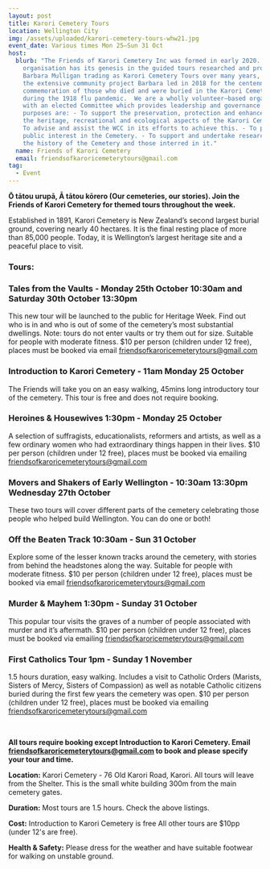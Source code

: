 ```yaml
---
layout: post
title: Karori Cemetery Tours
location: Wellington City
img: /assets/uploaded/karori-cemetery-tours-whw21.jpg
event_date: Various times Mon 25–Sun 31 Oct
host:
  blurb: "The Friends of Karori Cemetery Inc was formed in early 2020. The
    organisation has its genesis in the guided tours researched and provided by
    Barbara Mulligan trading as Karori Cemetery Tours over many years, and in
    the extensive community project Barbara led in 2018 for the centennial
    commemoration of those who died and were buried in the Karori Cemetery
    during the 1918 flu pandemic.  We are a wholly volunteer–based organisation
    with an elected Committee which provides leadership and governance.  Our key
    purposes are: - To support the preservation, protection and enhancement of
    the heritage, recreational and ecological aspects of the Karori Cemetery. -
    To advise and assist the WCC in its efforts to achieve this. - To promote
    public interest in the Cemetery. - To support and undertake research into
    the history of the Cemetery and those interred in it."
  name: Friends of Karori Cemetery
  email: friendsofkaroricemeterytours@gmail.com
tag:
  - Event
---
```

**Ō tātou urupā, Ā tātou kōrero (Our cemeteries, our stories). Join the Friends of Karori Cemetery for themed tours throughout the week.** 

Established in 1891, Karori Cemetery is New Zealand’s second largest burial ground, covering nearly 40 hectares. It is the final resting place of more than 85,000 people. Today, it is Wellington’s largest heritage site and a peaceful place to visit.

### **Tours:**

### Tales from the Vaults  - Monday 25th October 10:30am and Saturday 30th October 13:30pm

This new tour will be launched to the public for Heritage Week. Find out who is in and who is out of some of the cemetery’s most substantial dwellings. Note: tours do not enter vaults or try them out for size. Suitable for people with moderate fitness. $10 per person (children under 12 free), places must be booked via email friendsofkaroricemeterytours@gmail.com

### Introduction to Karori Cemetery - 11am Monday 25 October

The Friends will take you on an easy walking, 45mins long introductory tour of the cemetery. This tour is free and does not require booking.

### Heroines & Housewives 1:30pm - Monday 25 October

A selection of suffragists, educationalists, reformers and artists, as well as a few ordinary women who had extraordinary things happen in their lives. $10 per person (children under 12 free), places must be booked via emailing friendsofkaroricemeterytours@gmail.com 

### Movers and Shakers of Early Wellington - 10:30am 13:30pm Wednesday 27th October

These two tours will cover different parts of the cemetery celebrating those people who helped build Wellington. You can do one or both!

### Off the Beaten Track 10:30am - Sun 31 October

Explore some of the lesser known tracks around the cemetery, with stories from behind the headstones along the way. Suitable for people with moderate fitness. $10 per person (children under 12 free), places must be booked via email friendsofkaroricemeterytours@gmail.com

### Murder & Mayhem 1:30pm - Sunday 31 October

This popular tour visits the graves of a number of people associated with murder and it’s aftermath. $10 per person (children under 12 free), places must be booked via emailing friendsofkaroricemeterytours@gmail.com 

### First Catholics Tour 1pm - Sunday 1 November

1.5 hours duration, easy walking. Includes a visit to Catholic Orders (Marists, Sisters of Mercy, Sisters of Compassion) as well as notable Catholic citizens buried during the first few years the cemetery was open. $10 per person (children under 12 free), places must be booked via emailing friendsofkaroricemeterytours@gmail.com

<br>

**All tours require booking except Introduction to Karori Cemetery. Email friendsofkaroricemeterytours@gmail.com to book and please specify your tour and time.** 

**Location:** Karori Cemetery - 76 Old Karori Road, Karori. All tours will leave from the Shelter. This is the small white building 300m from the main cemetery gates.

**Duration:** Most tours are 1.5 hours. Check the above listings.

**Cost:** Introduction to Karori Cemetery is free All other tours are $10pp (under 12's are free).

**Health & Safety:** Please dress for the weather and have suitable footwear for walking on unstable ground.
